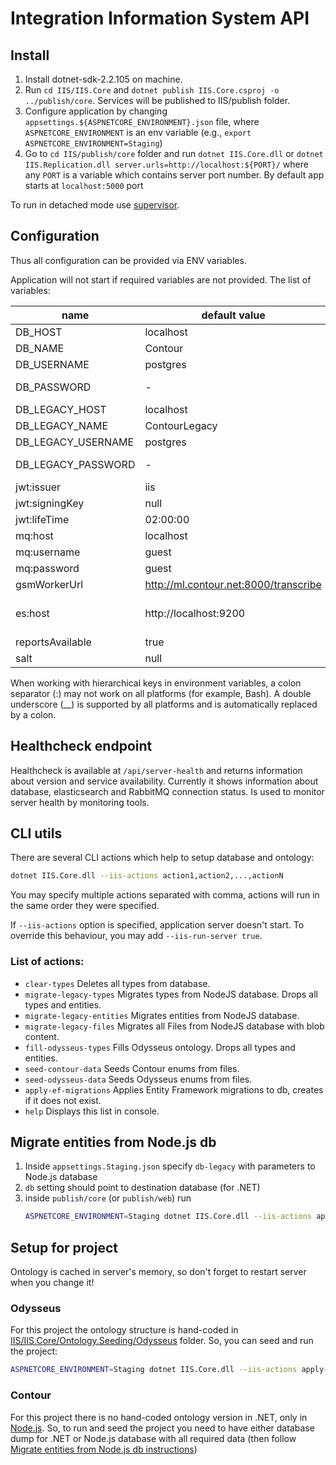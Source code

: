 # Integration Information System API

## Install

1. Install dotnet-sdk-2.2.105 on machine.
2. Run `cd IIS/IIS.Core` and `dotnet publish IIS.Core.csproj -o ../publish/core`. Services will be published to IIS/publish folder.
3. Configure application by changing `appsettings.${ASPNETCORE_ENVIRONMENT}.json` file, where `ASPNETCORE_ENVIRONMENT` is an env variable (e.g., `export ASPNETCORE_ENVIRONMENT=Staging`)
4. Go to `cd IIS/publish/core` folder and run `dotnet IIS.Core.dll`
or `dotnet IIS.Replication.dll server.urls=http://localhost:${PORT}/` where any `PORT` is a variable which contains server port number. By default app starts at `localhost:5000` port

To run in detached mode use [supervisor](https://til.secretgeek.net/linux/supervisor.html).

## Configuration

Thus all configuration can be provided via ENV variables.

Application will not start if required variables are not provided. The list of variables:

| name                        | default value          | Purpose                              |
| --------------------------- | ---------------------- | ------------------------------------ |
| DB_HOST                     | localhost              | databse host                         |
| DB_NAME                     | Contour                | database name                        |
| DB_USERNAME                 | postgres               | database user                        |
| DB_PASSWORD                 | -                      | user password to access database     |
| DB_LEGACY_HOST              | localhost              | databse host                         |
| DB_LEGACY_NAME | ContourLegacy | database name |
| DB_LEGACY_USERNAME | postgres | database user |
| DB_LEGACY_PASSWORD |-| user password to access database |
| jwt:issuer | iis | issuer |
| jwt:signingKey | null | issuer signing key |
| jwt:lifeTime | 02:00:00 | token life time |
| mq:host | localhost | MQ hostname |
| mq:username | guest | MQ user |
| mq:password | guest | MQ password |
| gsmWorkerUrl | http://ml.contour.net:8000/transcribe |  |
| es:host | http://localhost:9200 | URL to elasticsearch node (e.g., http://es.domain.net:9200) |
| reportsAvailable | true |  |
| salt | null | password security key |

When working with hierarchical keys in environment variables, a colon separator (:) may not work on all platforms (for example, Bash). A double underscore (__) is supported by all platforms and is automatically replaced by a colon.

## Healthcheck endpoint

Healthcheck is available at `/api/server-health` and returns information about version and service availability. Currently it shows information about database, elasticsearch and RabbitMQ connection status. Is used to monitor server health by monitoring tools.

## CLI utils

There are several CLI actions which help to setup database and ontology:

```sh
dotnet IIS.Core.dll --iis-actions action1,action2,...,actionN
```

You may specify multiple actions separated with comma, actions will run in the same order they were specified.

If `--iis-actions` option is specified, application server doesn't start. To override this behaviour, you may add `--iis-run-server true`.

### List of actions:
* `clear-types` Deletes all types from database.
* `migrate-legacy-types` Migrates types from NodeJS database. Drops all types and entities.
* `migrate-legacy-entities` Migrates entities from NodeJS database.
* `migrate-legacy-files` Migrates all Files from NodeJS database with blob content.
* `fill-odysseus-types` Fills Odysseus ontology. Drops all types and entities.
* `seed-contour-data` Seeds Contour enums from files.
* `seed-odysseus-data` Seeds Odysseus enums from files.
* `apply-ef-migrations` Applies Entity Framework migrations to db, creates if it does not exist.
* `help` Displays this list in console.

## Migrate entities from Node.js db

1. Inside `appsettings.Staging.json` specify `db-legacy` with parameters to Node.js database
2. `db` setting should point to destination database (for .NET)
3. inside `publish/core` (or `publish/web`) run
   ```sh
   ASPNETCORE_ENVIRONMENT=Staging dotnet IIS.Core.dll --iis-actions apply-ef-migrations,clear-types,migrate-legacy-types,seed-contour-data,migrate-legacy-entities,migrate-legacy-files
   ```

## Setup for project

Ontology is cached in server's memory, so don't forget to restart server when you change it!

### Odysseus

For this project the ontology structure is hand-coded in [IIS/IIS.Core/Ontology.Seeding/Odysseus](./IIS/IIS.Core/Ontology.Seeding/Odysseus) folder. So, you can seed and run the project:

```sh
ASPNETCORE_ENVIRONMENT=Staging dotnet IIS.Core.dll --iis-actions apply-ef-migrations,clear-types,fill-odysseus-types,seed-odysseus-data
```

### Contour

For this project there is no hand-coded ontology version in .NET, only in [Node.js](https://git.warfare-tec.com/IIS/iis-api/tree/contour-master/src/ontology/contour). So, to run and seed the project you need to have either database dump for .NET or Node.js database with all required data (then follow [Migrate entities from Node.js db instructions](#migrate-entities-from-nodejs-db))